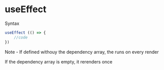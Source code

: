 # useEffect

Syntax

```Javascript
useEffect (() => {
    //code
})
```

Note - If defined withouy the dependency array, the runs on every render

If the dependency array is empty, it rerenders once

